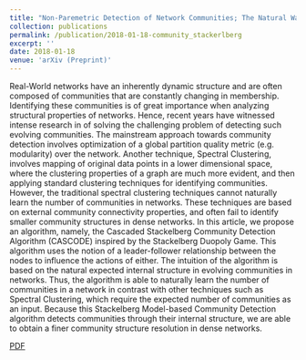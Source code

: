```yaml
---
title: "Non-Paremetric Detection of Network Communities; The Natural Way - A Cascaded Stackelberg Game"
collection: publications
permalink: /publication/2018-01-18-community_stackerlberg
excerpt: ''
date: 2018-01-18
venue: 'arXiv (Preprint)'
---
```


Real-World networks have an inherently dynamic structure and are often composed of communities that are constantly changing in membership. Identifying these communities is of great importance when analyzing structural properties of networks. Hence, recent years have witnessed intense research in of solving the challenging problem of detecting such evolving communities. The mainstream approach towards community detection involves optimization of a global partition quality metric (e.g. modularity) over the network. Another technique, Spectral Clustering, involves mapping of original data points in a lower dimensional space, where the clustering properties of a graph are much more evident, and then applying standard clustering techniques for identifying communities. However, the traditional spectral clustering techniques cannot naturally learn the number of communities in networks. These techniques are based on external community connectivity properties, and often fail to identify smaller community structures in dense networks. In this article, we propose an algorithm, namely, the Cascaded Stackelberg Community Detection Algorithm (CASCODE) inspired by the Stackelberg Duopoly Game. This algorithm uses the notion of a leader-follower relationship between the nodes to influence the actions of either. The intuition of the algorithm is based on the natural expected internal structure in evolving communities in networks. Thus, the algorithm is able to naturally learn the number of communities in a network in contrast with other techniques such as Spectral Clustering, which require the expected number of communities as an input. Because this Stackelberg Model-based Community Detection algorithm detects communities through their internal structure, we are able to obtain a finer community structure resolution in dense networks.

[PDF](https://arxiv.org/abs/1801.06208)
